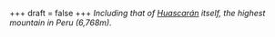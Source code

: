 
+++
draft = false
+++
_Including that of [Huascarán](http://en.wikipedia.org/wiki/Huascar%C3%A1n) itself, the highest mountain in Peru (6,768m)._
